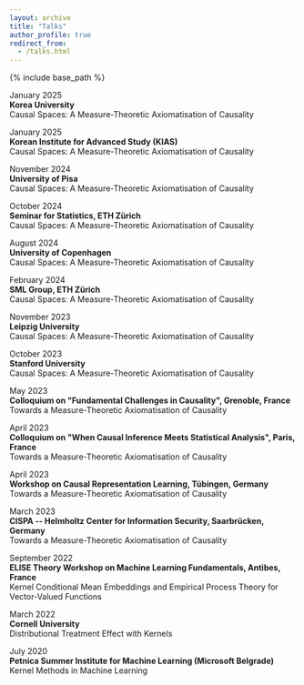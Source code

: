 ```yaml
---
layout: archive
title: "Talks"
author_profile: true
redirect_from:
  - /talks.html
---
```



{% include base_path %}


January 2025  
**Korea University**  
Causal Spaces: A Measure-Theoretic Axiomatisation of Causality  


January 2025  
**Korean Institute for Advanced Study (KIAS)**  
Causal Spaces: A Measure-Theoretic Axiomatisation of Causality  


November 2024  
**University of Pisa**  
Causal Spaces: A Measure-Theoretic Axiomatisation of Causality  


October 2024  
**Seminar for Statistics, ETH Zürich**  
Causal Spaces: A Measure-Theoretic Axiomatisation of Causality  


August 2024  
**University of Copenhagen**  
Causal Spaces: A Measure-Theoretic Axiomatisation of Causality  


February 2024  
**SML Group, ETH Zürich**  
Causal Spaces: A Measure-Theoretic Axiomatisation of Causality  


November 2023  
**Leipzig University**  
Causal Spaces: A Measure-Theoretic Axiomatisation of Causality  


October 2023  
**Stanford University**  
Causal Spaces: A Measure-Theoretic Axiomatisation of Causality  


May 2023  
**Colloquium on "Fundamental Challenges in Causality", Grenoble, France**  
Towards a Measure-Theoretic Axiomatisation of Causality  


April 2023  
**Colloquium on "When Causal Inference Meets Statistical Analysis", Paris, France**  
Towards a Measure-Theoretic Axiomatisation of Causality  


April 2023  
**Workshop on Causal Representation Learning, Tübingen, Germany**  
Towards a Measure-Theoretic Axiomatisation of Causality  


March 2023  
**CISPA -- Helmholtz Center for Information Security, Saarbrücken, Germany**  
Towards a Measure-Theoretic Axiomatisation of Causality  


September 2022  
**ELISE Theory Workshop on Machine Learning Fundamentals, Antibes, France**  
Kernel Conditional Mean Embeddings and Empirical Process Theory for Vector-Valued Functions  


March 2022  
**Cornell University**  
Distributional Treatment Effect with Kernels  


July 2020  
**Petnica Summer Institute for Machine Learning (Microsoft Belgrade)**  
Kernel Methods in Machine Learning  
